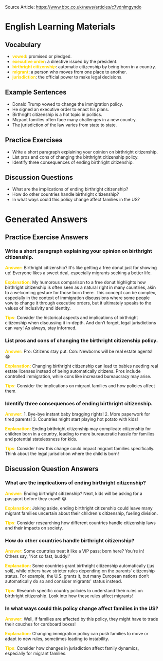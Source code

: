 Source Article: https://www.bbc.co.uk/news/articles/c7vdnlmgyndo

# English Learning Materials
## Vocabulary
- <span style="color: gold">**vowed**</span>: promised or pledged.
- <span style="color: gold">**executive order**</span>: a directive issued by the president.
- <span style="color: gold">**birthright citizenship**</span>: automatic citizenship by being born in a country.
- <span style="color: gold">**migrant**</span>: a person who moves from one place to another.
- <span style="color: gold">**jurisdiction**</span>: the official power to make legal decisions.

## Example Sentences
- Donald Trump vowed to change the immigration policy.
- He signed an executive order to enact his plans.
- Birthright citizenship is a hot topic in politics.
- Migrant families often face many challenges in a new country.
- The jurisdiction of the law varies from state to state.

## Practice Exercises
- Write a short paragraph explaining your opinion on birthright citizenship.
- List pros and cons of changing the birthright citizenship policy.
- Identify three consequences of ending birthright citizenship.

## Discussion Questions
- What are the implications of ending birthright citizenship?
- How do other countries handle birthright citizenship?
- In what ways could this policy change affect families in the US?


# Generated Answers

## Practice Exercise Answers

### Write a short paragraph explaining your opinion on birthright citizenship.
<span style="color: gold">**Answer:**</span> Birthright citizenship? It's like getting a free donut just for showing up! Everyone likes a sweet deal, especially migrants seeking a better life.

<span style="color: gold">**Explanation:**</span> My humorous comparison to a free donut highlights how birthright citizenship is often seen as a natural right in many countries, akin to a welcoming gesture for those born there. This concept can be complex, especially in the context of immigration discussions where some people vow to change it through executive orders, but it ultimately speaks to the values of inclusivity and identity.

<span style="color: gold">**Tips:**</span> Consider the historical aspects and implications of birthright citizenship when discussing it in-depth. And don’t forget, legal jurisdictions can vary! As always, stay informed.

### List pros and cons of changing the birthright citizenship policy.
<span style="color: gold">**Answer:**</span> Pro: Citizens stay put. Con: Newborns will be real estate agents!
😂

<span style="color: gold">**Explanation:**</span> Changing birthright citizenship can lead to babies needing real estate licenses instead of being automatically citizens. Pros include controlled immigration, while cons like increased bureaucracy may arise.

<span style="color: gold">**Tips:**</span> Consider the implications on migrant families and how policies affect them.

### Identify three consequences of ending birthright citizenship.
<span style="color: gold">**Answer:**</span> 1. Bye-bye instant baby bragging rights! 2. More paperwork for tired parents! 3. Countries might start playing hot potato with kids!

<span style="color: gold">**Explanation:**</span> Ending birthright citizenship may complicate citizenship for children born in a country, leading to more bureaucratic hassle for families and potential statelessness for kids.

<span style="color: gold">**Tips:**</span> Consider how this change could impact migrant families specifically. Think about the legal jurisdiction where the child is born!

## Discussion Question Answers

### What are the implications of ending birthright citizenship?
<span style="color: gold">**Answer:**</span> Ending birthright citizenship? Next, kids will be asking for a passport before they crawl! 😂

<span style="color: gold">**Explanation:**</span> Joking aside, ending birthright citizenship could leave many migrant families uncertain about their children's citizenship, fueling division.

<span style="color: gold">**Tips:**</span> Consider researching how different countries handle citizenship laws and their impacts on society.

### How do other countries handle birthright citizenship?
<span style="color: gold">**Answer:**</span> Some countries treat it like a VIP pass; born here? You're in! Others say, 'Not so fast, buddy!'

<span style="color: gold">**Explanation:**</span> Some countries grant birthright citizenship automatically (jus soli), while others have stricter rules depending on the parents' citizenship status. For example, the U.S. grants it, but many European nations don’t automatically do so and consider migrants' status instead.

<span style="color: gold">**Tips:**</span> Research specific country policies to understand their rules on birthright citizenship. Look into how these rules affect migrants!

### In what ways could this policy change affect families in the US?
<span style="color: gold">**Answer:**</span> Well, if families are affected by this policy, they might have to trade their couches for cardboard boxes!

<span style="color: gold">**Explanation:**</span> Changing immigration policy can push families to move or adapt to new rules, sometimes leading to instability.

<span style="color: gold">**Tips:**</span> Consider how changes in jurisdiction affect family dynamics, especially for migrant families.